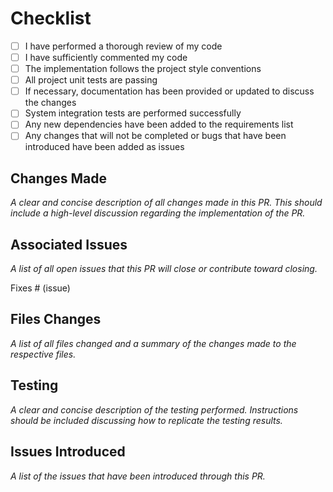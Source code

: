 # Checklist

- [ ] I have performed a thorough review of my code
- [ ] I have sufficiently commented my code
- [ ] The implementation follows the project style conventions
- [ ] All project unit tests are passing
- [ ] If necessary, documentation has been provided or updated to discuss the changes
- [ ] System integration tests are performed successfully
- [ ] Any new dependencies have been added to the requirements list
- [ ] Any changes that will not be completed or bugs that have been introduced have been added as issues

## Changes Made

*A clear and concise description of all changes made in this PR. This should
include a high-level discussion regarding the implementation of the PR.*

## Associated Issues

*A list of all open issues that this PR will close or contribute toward closing.*

Fixes # (issue)

## Files Changes

*A list of all files changed and a summary of the changes made to the respective
files.*

## Testing

*A clear and concise description of the testing performed. Instructions should
be included discussing how to replicate the testing results.*

## Issues Introduced

*A list of the issues that have been introduced through this PR.*
